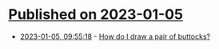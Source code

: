 # [Published on 2023-01-05](index.md)

* [2023-01-05, 09:55:18](https://news.ycombinator.com/item?id=34257837) - [How do I draw a pair of buttocks?](https://mathematica.stackexchange.com/questions/66538/how-do-i-draw-a-pair-of-buttocks)
